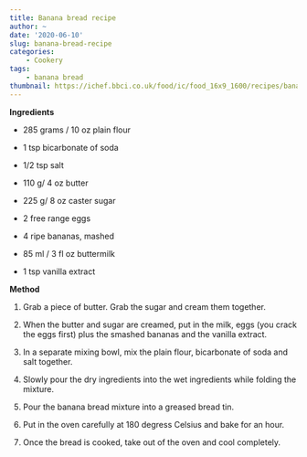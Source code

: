 ```yaml
---
title: Banana bread recipe
author: ~
date: '2020-06-10'
slug: banana-bread-recipe
categories:
    - Cookery
tags:
    - banana bread
thumbnail: https://ichef.bbci.co.uk/food/ic/food_16x9_1600/recipes/bananabread_85720_16x9.jpg
---
```


**Ingredients**

* 285 grams / 10 oz plain flour

* 1 tsp bicarbonate of soda

* 1/2 tsp salt

* 110 g/ 4 oz butter

* 225 g/ 8 oz caster sugar

* 2 free range eggs

* 4 ripe bananas, mashed

* 85 ml / 3 fl oz buttermilk

* 1 tsp vanilla extract


**Method**

1. Grab a piece of butter. Grab the sugar and cream them together.

2. When the butter and sugar are creamed, put in the milk, eggs (you crack the eggs first) plus the smashed bananas and the vanilla extract.

3. In a separate mixing bowl, mix the plain flour, bicarbonate of soda and salt together.

4. Slowly pour the dry ingredients into the wet ingredients while folding the mixture.

5. Pour the banana bread mixture into a greased bread tin.

6. Put in the oven carefully at 180 degress Celsius and bake for an hour.

7. Once the bread is cooked, take out of the oven and cool completely.

